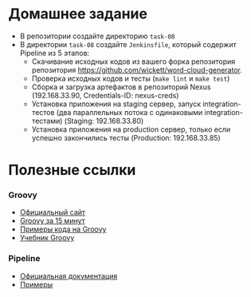 # Домашнее задание

- В репозитории создайте директорию `task-08`
- В директории `task-08` создайте `Jenkinsfile`, который содержит Pipeline из 5 этапов:
  - Скачивание исходных кодов из вашего форка репозитория репозитория https://github.com/wickett/word-cloud-generator.
  - Проверка исходных кодов и тесты (`make lint` и `make test`)
  - Сборка и загрузка артефактов в репозиторий Nexus (192.168.33.90, Credentials-ID: nexus-creds)
  - Установка приложения на staging сервер, запуск integration-тестов (два параллельных потока с одинаковыми integration-тестами) (Staging: 192.168.33.80)
  - Установка приложения на production сервер, только если успешно закончились тесты (Production: 192.168.33.85)

# Полезные ссылки

### Groovy
- [Официальный сайт](http://www.groovy-lang.org/)
- [Groovy за 15 минут](https://habr.com/ru/post/122127/)
- [Примеры кода на Groovy](https://mrhaki.blogspot.com/search/label/Groovy)
- [Учебник Groovy](https://ru.wikibooks.org/wiki/Groovy)

### Pipeline

- [Официальная документация](https://jenkins.io/doc/book/pipeline/)
- [Примеры](https://github.com/jenkinsci/pipeline-examples)


